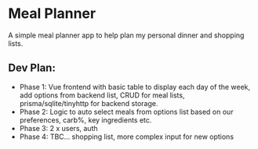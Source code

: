 # Meal Planner 

A simple meal planner app to help plan my personal dinner and shopping lists.

## Dev Plan:
- Phase 1: Vue frontend with basic table to display each day of the week, add options from backend list, CRUD for meal lists, prisma/sqlite/tinyhttp for backend storage.
- Phase 2: Logic to auto select meals from options list based on our preferences, carb%, key ingredients etc.
- Phase 3: 2 x users, auth
- Phase 4: TBC... shopping list, more complex input for new options